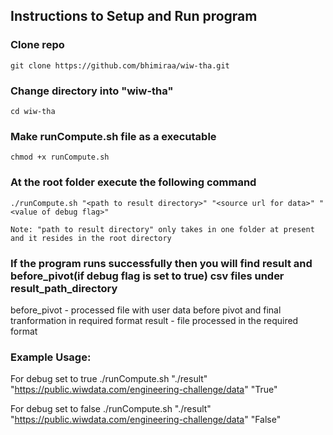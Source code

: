 ## Instructions to Setup and Run program

### Clone repo

`git clone https://github.com/bhimiraa/wiw-tha.git`

### Change directory into "wiw-tha"

`cd wiw-tha`

### Make runCompute.sh file as a executable

`chmod +x runCompute.sh`

### At the root folder execute the following command

`./runCompute.sh "<path to result directory>" "<source url for data>" "<value of debug flag>"`

`Note: "path to result directory" only takes in one folder at present and it resides in the root directory`


### If the program runs successfully then you will find result and before_pivot(if debug flag is set to true) csv files under result_path_directory
before_pivot - processed file with user data before pivot and final tranformation in required format
result - file processed in the required format

### Example Usage:
For debug set to true
./runCompute.sh "./result" "https://public.wiwdata.com/engineering-challenge/data" "True"

For debug set to false
./runCompute.sh "./result" "https://public.wiwdata.com/engineering-challenge/data" "False"

